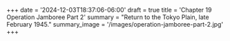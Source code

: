 +++
date = '2024-12-03T18:37:06-06:00'
draft = true
title = 'Chapter 19 Operation Jamboree Part 2'
summary = "Return to the Tokyo Plain, late February 1945."
summary_image = '/images/operation-jamboree-part-2.jpg'
+++
